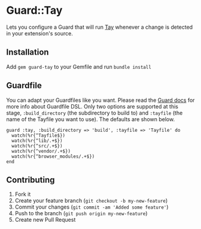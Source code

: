 # Guard::Tay

Lets you configure a Guard that will run [Tay](https://github.com/rixth/tay) whenever a change is detected in your extension's source.

## Installation

Add `gem guard-tay` to your Gemfile and run `bundle install`

## Guardfile

You can adapt your Guardfiles like you want. Please read the [Guard docs](http://github.com/guard/guard) for more info about Guardfile DSL. Only two options are supported at this stage, `:build_directory` (the subdirectory to build to) and `:tayfile` (the name of the Tayfile you want to use). The defaults are shown below.

    guard :tay, :build_directory => 'build', :tayfile => 'Tayfile' do
      watch(%r{^Tayfile$})
      watch(%r{^lib/.+$})
      watch(%r{^src/.+$})
      watch(%r{^vendor/.+$})
      watch(%r{^browser_modules/.+$})
    end

## Contributing

1. Fork it
2. Create your feature branch (`git checkout -b my-new-feature`)
3. Commit your changes (`git commit -am 'Added some feature'`)
4. Push to the branch (`git push origin my-new-feature`)
5. Create new Pull Request

